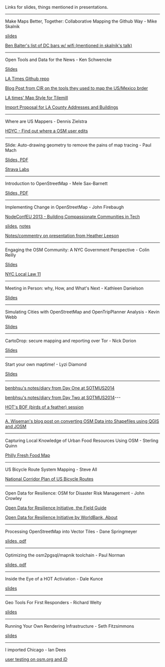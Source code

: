 Links for slides, things mentioned in presentations. 

---


Make Maps Better, Together: Collaborative Mapping the Github Way - Mike Skalnik


[slides](https://speakerdeck.com/skalnik/make-maps-better-together)

[Ben Balter's list of DC bars w/ wifi (mentioned in skalnik's talk)](https://github.com/benbalter/dc-wifi-social)


---

Open Tools and Data for the News - Ken Schwencke


[Slides](lat.ms/sotm2014)

[LA Times Github repo](github.com/datadesk)

[Blog Post from CIR on the tools they used to map the US/Mexico brder](http://cironline.org/blog/post/surprising-tools-cir-used-map-us-mexico-border-fence-6255)

[LA times' Map Style for Tilemill](https://github.com/datadesk/osm-quiet-la)


[Import Proposal for LA County Addresses and Buildings](http://wiki.openstreetmap.org/wiki/Import/Catalogue/Los_Angeles_County_Buildings)


---

Where are US Mappers  - Dennis Zielstra


[HDYC - Find out where a OSM user edits](http://hdyc.neis-one.org/)

---

Slide: Auto-drawing geometry to remove the pains of map tracing - Paul Mach


[Slides, PDF](https://www.dropbox.com/s/iuqgvcjvnt8ao2f/SOTMUS-2014%20-%20Slide%20Slides.pdf)


[Strava Labs](http://labs.strava.com/slide/)

---

Introduction to OpenStreetMap - Mele Sax-Barnett


[Slides, PDF](http://pdxmele.com/intro-osm/OSM_intro_workshop.pdf)

---

Implementing Change in OpenStreetMap - John Firebaugh


[NodeConfEU 2013 - Building Compassionate Communities in Tech](http://www.joyent.com/developers/videos/nodeconfeu-2013-building-compassionate-communities-in-tech)

[slides](https://speakerdeck.com/jfirebaugh/implementing-change-in-openstreetmap), [notes](https://gist.github.com/jfirebaugh/10553476)

[Notes/commentry on presentation from Heather Leeson](http://textontechs.com/2014/04/state-of-the-map-us-building-community/)

---

Engaging the OSM Community: A NYC Government Perspective - Colin Reilly


[Slides](https://docs.google.com/presentation/d/1J3NkOv0PRGPBqdLNbB6JZd8qM1Yda_YlUiCvvxqpVtI/edit#slide=id.p)

[NYC Local Law 11](http://www.nyc.gov/html/doitt/html/open/local_law_11_2012.shtml)


---

Meeting in Person: why, How, and What's Next - Kathleen Danielson 

[Slides](https://speakerdeck.com/kathleenld/meeting-in-person-why-how-and-whats-next)

---

Simulating Cities with OpenStreetMap and OpenTripPlanner Analysis - Kevin Webb


[Slides](https://www.dropbox.com/s/ojb4wa28rqv2of7/sotm_modeling.pdf)

----

CartoDrop: secure mapping and reporting over Tor - Nick Dorion


[Slides](http://www.slideshare.net/NicholasDoiron/cartodrop-secure-mapping-and-reporting-over-tor)

---


Start your own maptime! - Lyzi Diamond


[Slides](https://docs.google.com/presentation/d/1Uge9O_R_T8pFbN4szxQ4iBQxpskeWT183IBvqtnt1DE/edit#slide=id.p15)

---

[benbhsu's notes/diary from Day One at SOTMUS2014](http://www.openstreetmap.org/user/benbhsu/diary/21645)


[benbhsu's notes/diary from Day Two at SOTMUS2014](http://www.openstreetmap.org/user/benbhsu/diary/21653)---

[HOT's BOF (birds of a feather) session](https://hackpad.com/HOT-BOF-SotM-US-CnlzFvBzbVT)


---

[A. Wiseman's blog post on converting OSM Data into Shapefiles using QGIS and JOSM](http://everygoodusernameistaken.tumblr.com/post/52805666711/exporting-openstreetmap-roads-to-shapefile)

---



Capturing Local Knowledge of Urban Food Resources Using OSM - Sterling Quinn


[Philly Fresh Food Map](http://www.geovista.psu.edu/phillyfood/)

---

US Bicycle Route System Mapping - Steve All 

[National Corridor Plan of US Bicycle Routes](http://www.adventurecycling.org/routes-and-maps/us-bicycle-route-system/national-corridor-plan/)

---

Open Data for Resilience: OSM for Disaster Risk Management - John Crowley 


[Open Data for Resilience Initiative, the Field Guide](https://www.gfdrr.org/ODRIFG)

[Open Data for Resilience Initiative by WorldBank, About](https://www.gfdrr.org/opendri)


---

Processing OpenStreetMap into Vector Tiles - Dane Springmeyer 

[slides, pdf](https://www.dropbox.com/s/9b15snlzu3r0z5o/sotm-us-2014-dc-springmeyer.pdf)

---

Optimizing the osm2pgsql/mapnik toolchain - Paul Norman

[slides, pdf](http://www.paulnorman.ca/files/osm2pgsql-performance.pdf)

---

Inside the Eye of a HOT Activiation - Dale Kunce 

[slides](http://americanredcross.github.io/presentations/SOTMUS_2014/)

---

Geo Tools For First Responders - Richard Welty

[slides](http://www.slideshare.net/nfgusedautoparts/geo-tools-for-first-responders-sotm-us-2014)


---

Running Your Own Rendering Infrastructure - Seth Fitzsimmons

[slides](https://speakerdeck.com/mojodna/running-your-own-rendering-infrastructure)

---



I imported Chicago - Ian Dees 


[user testing on osm.org and iD](http://www.smartchicagocollaborative.org/cutgroup-6-openstreetmap-editor/)
